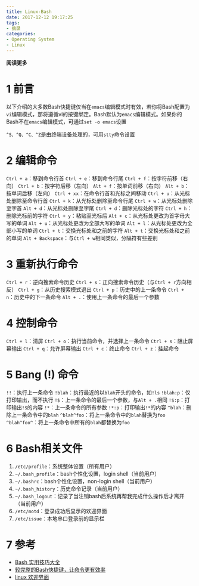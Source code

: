 ```yaml
---
title: Linux-Bash
date: 2017-12-12 19:17:25
tags: 
- 摘录
categories: 
- Operating System
- Linux
---
```


**阅读更多**

<!--more-->

# 1 前言

以下介绍的大多数Bash快捷键仅当在`emacs`编辑模式时有效，若你将Bash配置为`vi`编辑模式，那将遵循vi的按键绑定。Bash默认为`emacs`编辑模式。如果你的Bash不在`emacs`编辑模式，可通过`set -o emacs`设置

`^S、^Q、^C、^Z`是由终端设备处理的，可用`stty`命令设置

# 2 编辑命令

`Ctrl + a`：移到命令行首
`Ctrl + e`：移到命令行尾
`Ctrl + f`：按字符前移（右向）
`Ctrl + b`：按字符后移（左向）
`Alt + f`：按单词前移（右向）
`Alt + b`：按单词后移（左向）
`Ctrl + xx`：在命令行首和光标之间移动
`Ctrl + u`：从光标处删除至命令行首
`Ctrl + k`：从光标处删除至命令行尾
`Ctrl + w`：从光标处删除至字首
`Alt + d`：从光标处删除至字尾
`Ctrl + d`：删除光标处的字符
`Ctrl + h`：删除光标前的字符
`Ctrl + y`：粘贴至光标后
`Alt + c`：从光标处更改为首字母大写的单词
`Alt + u`：从光标处更改为全部大写的单词
`Alt + l`：从光标处更改为全部小写的单词
`Ctrl + t`：交换光标处和之前的字符
`Alt + t`：交换光标处和之前的单词
`Alt + Backspace`：与`Ctrl + w`相同类似，分隔符有些差别

# 3 重新执行命令

`Ctrl + r`：逆向搜索命令历史
`Ctrl + s`：正向搜索命令历史（与`Ctrl + r`方向相反）
`Ctrl + g`：从历史搜索模式退出
`Ctrl + p`：历史中的上一条命令
`Ctrl + n`：历史中的下一条命令
`Alt + .`：使用上一条命令的最后一个参数

# 4 控制命令

`Ctrl + l`：清屏
`Ctrl + o`：执行当前命令，并选择上一条命令
`Ctrl + s`：阻止屏幕输出
`Ctrl + q`：允许屏幕输出
`Ctrl + c`：终止命令
`Ctrl + z`：挂起命令

# 5 Bang (!) 命令

`!!`：执行上一条命令
`!blah`：执行最近的以`blah`开头的命令，如`!ls`
`!blah:p`：仅打印输出，而不执行
`!$`：上一条命令的最后一个参数，与`Alt + .`相同
`!$:p`：打印输出`!$`的内容
`!*`：上一条命令的所有参数
`!*:p`：打印输出`!*`的内容
`^blah`：删除上一条命令中的`blah`
`^blah^foo`：将上一条命令中的`blah`替换为`foo`
`^blah^foo^`：将上一条命令中所有的`blah`都替换为`foo`

# 6 Bash相关文件

1. `/etc/profile`：系统整体设置（所有用户）
1. `~/.bash_profile`：bash个性化设置，login shell（当前用户）
1. `~/.bashrc`：bash个性化设置，non-login shell（当前用户）
1. `~/.bash_history`：历史命令记录（当前用户）
1. `~/.bash_logout`：记录了当注销bash后系统再帮我完成什么操作后才离开（当前用户）
1. `/etc/motd`：登录成功后显示的欢迎界面
1. `/etc/issue`：本地串口登录前的显示栏

# 7 参考

* [Bash 实用技巧大全](https://www.cnblogs.com/napoleon_liu/articles/1952228.html)
* [较完整的Bash快捷键，让命令更有效率](http://www.linuxde.net/2011/11/1877.html)
* [linux 欢迎界面](https://www.cnblogs.com/linquan/p/4998175.html)